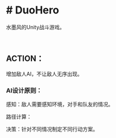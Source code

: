<h1><b># DuoHero</b></h1><p>水墨风的Unity战斗游戏。</p><p><br></p><h2>ACTION：</h2><p>增加敌人AI，不让敌人无序出现。</p><h3>AI设计原则：</h3><p>感知：敌人需要感知环境，对手和队友的情况。</p><p>路径计算：</p><p>决策：针对不同情况制定不同行动方案。</p><div><br></div>

